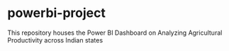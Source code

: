 # powerbi-project
This repository houses the Power BI   Dashboard on Analyzing Agricultural Productivity across Indian states
